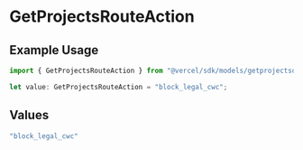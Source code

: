 # GetProjectsRouteAction

## Example Usage

```typescript
import { GetProjectsRouteAction } from "@vercel/sdk/models/getprojectsop.js";

let value: GetProjectsRouteAction = "block_legal_cwc";
```

## Values

```typescript
"block_legal_cwc"
```